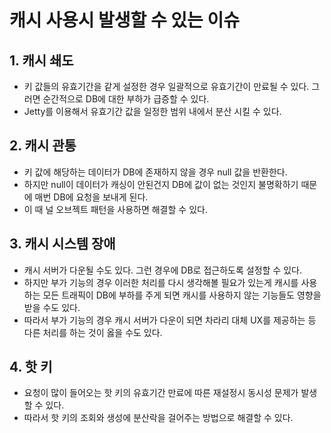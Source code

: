 # 캐시 사용시 발생할 수 있는 이슈

## 1. 캐시 쇄도
* 키 값들의 유효기간을 같게 설정한 경우 일괄적으로 유효기간이 만료될 수 있다. 그러면 순간적으로 DB에 대한 부하가 급증할 수 있다.
* Jetty를 이용해서 유효기간 값을 일정한 범위 내에서 분산 시킬 수 있다.
## 2. 캐시 관통
* 키 값에 해당하는 데이터가 DB에 존재하지 않을 경우 null 값을 반환한다.
* 하지만 null이 데이터가 캐싱이 안된건지 DB에 값이 없는 것인지 불명확하기 때문에 매번 DB에 요청을 보내게 된다.
* 이 때 널 오브젝트 패턴을 사용하면 해결할 수 있다.
## 3. 캐시 시스템 장애
* 캐시 서버가 다운될 수도 있다. 그런 경우에 DB로 접근하도록 설정할 수 있다.
* 하지만 부가 기능의 경우 이러한 처리를 다시 생각해볼 필요가 있는게 캐시를 사용하는 모든 트래픽이 DB에 부하를 주게 되면 캐시를 사용하지 않는 기능들도 영향을 받을 수도 있다.
* 따라서 부가 기능의 경우 캐시 서버가 다운이 되면 차라리 대체 UX를 제공하는 등 다른 처리를 하는 것이 옳을 수도 있다.
## 4. 핫 키
* 요청이 많이 들어오는 핫 키의 유효기간 만료에 따른 재설정시 동시성 문제가 발생할 수 있다.
* 따라서 핫 키의 조회와 생성에 분산락을 걸어주는 방법으로 해결할 수 있다.
